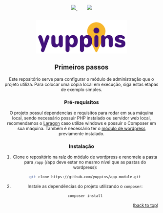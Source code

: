 
<a name="readme-top"></a>

<p align="center">
    <a target="_blank" href="https://lightsoncomunicacao.com.br/pt/home/">
        <img src="https://img.shields.io/badge/Powered%20by-Lightson-orange.svg?style=for-the-badge&logo=wordpress">
    </a>
    &nbsp; &nbsp; &nbsp; &nbsp;
    <img src="https://img.shields.io/badge/Status-Em%20desenvolvimento-blue.svg?style=for-the-badge">
</p>



<!-- PROJECT LOGO -->
<br />
<div align="center">
  <a href="https://yuppins.com">
    <img src="docs/img/logo.png" alt="Logo" width="300">
  </a>


<!-- GETTING STARTED -->
## Primeiros passos

Este repositório serve para configurar o módulo de administração que o projeto utiliza.
Para colocar uma cópia local em execução, siga estas etapas de exemplo simples.

### Pré-requisitos

O projeto possuí dependencias e requisitos para rodar em sua máquina local, sendo necessário possuir PHP instalado ou servidor web local, recomendamos o <a href="https://laragon.org/download/index.html" target="_blank">Laragon</a> caso utilize windows e possuir o Composer em sua máquina. Também é necessário ter o <a href="https://github.com/yuppins/wp-module">módulo de wordpress</a> previamente instalado.



### Instalação


1. Clone o repositório na raíz do módulo de wordpress e renomeie a pasta para ```/app``` (/app deve estar no mesmo nível que as pastas do wordpress):
    ```sh
   git clone https://github.com/yuppins/app-module.git
   ```
2. Instale as dependências do projeto utilizando o ```composer```:
   ```sh
   composer install
   ```


<p align="right">(<a href="#readme-top">back to top</a>)</p>